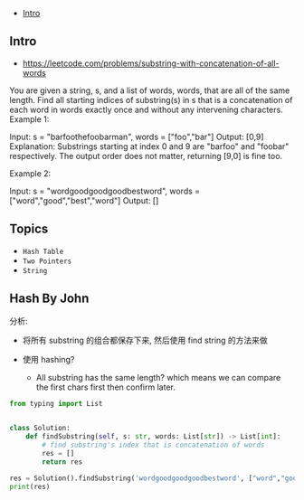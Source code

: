 - [Intro](#intro)

## Intro

- https://leetcode.com/problems/substring-with-concatenation-of-all-words

You are given a string, s, and a list of words, words, that are all of the same length. Find all starting indices of substring(s) in s that is a concatenation of each word in words exactly once and without any intervening characters.
 
Example 1:

Input:
  s = "barfoothefoobarman",
  words = ["foo","bar"]
Output: [0,9]
Explanation: Substrings starting at index 0 and 9 are "barfoo" and "foobar" respectively.
The output order does not matter, returning [9,0] is fine too.

Example 2:

Input:
  s = "wordgoodgoodgoodbestword",
  words = ["word","good","best","word"]
Output: []





## Topics

- `Hash Table`
- `Two Pointers`
- `String`


## Hash By John


分析:
- 将所有 substring 的组合都保存下来, 然后使用 find string 的方法来做

- 使用 hashing?
  - All substring has the same length? which means we can compare the first chars first then confirm later.





```py
from typing import List


class Solution:
    def findSubstring(self, s: str, words: List[str]) -> List[int]:
        # find substring's index that is concatenation of words
        res = []
        return res

res = Solution().findSubstring('wordgoodgoodgoodbestword', ["word","good","best","word"])
print(res)
```

